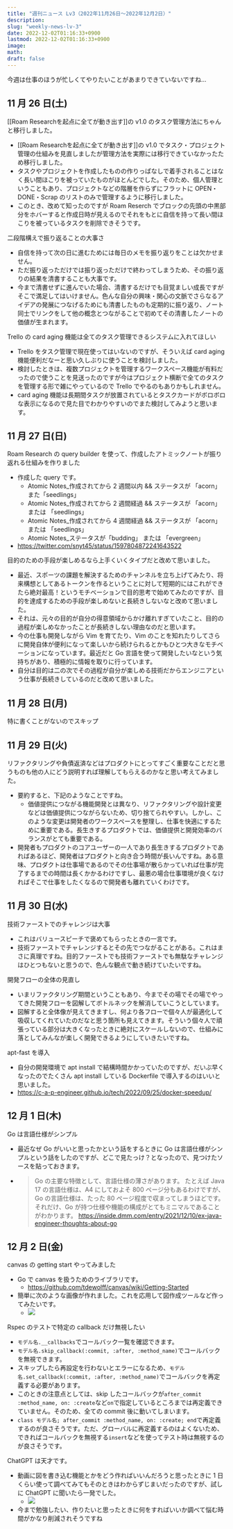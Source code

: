 ```yaml
---
title: "週刊ニュース Lv3（2022年11月26日～2022年12月2日）"
description:
slug: "weekly-news-lv-3"
date: 2022-12-02T01:16:33+0900
lastmod: 2022-12-02T01:16:33+0900
image:
math:
draft: false
---
```


今週は仕事のほうが忙しくてやりたいことがあまりできていないですね…

## 11 月 26 日(土)

[[Roam Researchを起点に全てが動き出す]]の v1.0 のタスク管理方法にちゃんと移行しました。

- [[Roam Researchを起点に全てが動き出す]]の v1.0 でタスク・プロジェクト管理の仕組みを見直しましたが管理方法を実際には移行できていなかったため移行しました。
- タスクやプロジェクトを作成したものの作りっぱなしで着手されることはなく長い間ほこりを被っていたものがほとんどでした。そのため、個人管理ということもあり、プロジェクトなどの階層を作らずにフラットに OPEN・DONE・Scrap のリストのみで管理するように移行しました。
- このとき、改めて知ったのですが Roam Reserch でブロックの先頭の中黒部分をホバーすると作成日時が見えるのでそれをもとに自信を持って長い間ほこりを被っているタスクを削除できそうです。

二段階構えで振り返ることの大事さ

- 自信を持って次の日に進むためには毎日のメモを振り返りをことは欠かせません。
- ただ振り返っただけでは振り返っただけで終わってしまうため、その振り返りの結果を清書することも大事です。
- 今まで清書せずに進んでいた場合、清書するだけでも目覚ましい成長ですがそこで満足してはいけません。色んな自分の興味・関心の文脈でさらなるアイデアの発展につなげるためにも清書したものも定期的に振り返り、ノート同士でリンクをして他の概念とつながることで初めてその清書したノートの価値が生まれます。

Trello の card aging 機能は全てのタスク管理できるシステムに入れてほしい

- Trello をタスク管理で現在使ってはいないのですが、そういえば card aging 機能便利だなーと思い久しぶりに使うことを検討しました。
- 検討したときは、複数プロジェクトを管理するワークスペース機能が有料だったので使うことを見送ったのですが今はプロジェクト横断で全てのタスクを管理する形で雑にやっているので Trello でやるのもありかもしれません。
- card aging 機能は長期間タスクが放置されているとタスクカードがボロボロな表示になるので見た目でわかりやすいのでまた検討してみようと思います。

## 11 月 27 日(日)

Roam Research の query builder を使って、作成したアトミックノートが振り返れる仕組みを作りました

- 作成した query です。
  - Atomic Notes\_作成されてから 2 週間以内 && ステータスが 「acorn」 また「seedlings」
  - Atomic Notes\_作成されてから 2 週間経過 && ステータスが 「acorn」 または 「seedlings」
  - Atomic Notes\_作成されてから 4 週間経過 && ステータスが 「acorn」 または 「seedlings」
  - Atomic Notes\_ステータスが「budding」 または 「evergreen」
- https://twitter.com/snyt45/status/1597804872241643522

目的のための手段が楽しめるなら上手くいくタイプだと改めて思いました。

- 最近、スポーツの課題を解決するためのチャンネルを立ち上げてみたり、将来構想としてあるトークンを作るということに対して短期的にはこれができたら絶対最高！というモチベーションで目的思考で始めてみたのですが、目的を達成するための手段が楽しめないと長続きしないなと改めて思いました。
- それは、元々の目的が自分の得意領域からかけ離れすぎていたこと、目的の過程が楽しめなかったことが長続きしない理由なのだと思います。
- 今の仕事も開発しながら Vim を育てたり、Vim のことを知れたりしてさらに開発自体が便利になって楽しいから続けられるとかもひとつ大きなモチベーションになっています。最近だと Go 言語を使って開発したいなという気持ちがあり、積極的に情報を取りに行っています。
- 自分は目的は二の次でその過程が自分が楽しめる技術だからエンジニアという仕事が長続きしているのだと改めて思いました。

## 11 月 28 日(月)

特に書くことがないのでスキップ

## 11 月 29 日(火)

リファクタリングや負債返済などはプロダクトにとってすごく重要なことだと思うものも他の人にどう説明すれば理解してもらえるのかなと思い考えてみました。

- 要約すると、下記のようなことですね。
  - 価値提供につながる機能開発とは異なり、リファクタリングや設計変更などは価値提供につながらないため、切り捨てられやすい。しかし、このような変更は開発者のワークスペースを整理し、仕事を快適にするために重要である。長生きするプロダクトでは、価値提供と開発効率のバランスがとても重要である。
- 開発者もプロダクトのコアユーザーの一人であり長生きするプロダクトであればあるほど、開発者はプロダクトと向き合う時間が長いんですね。ある意味、プロダクトは仕事場であるのでその仕事場が散らかっていれば仕事が完了するまでの時間は長くかかるわけですし、最悪の場合仕事環境が良くなければそこで仕事をしたくなるので開発者も離れていくわけです。

## 11 月 30 日(水)

技術ファーストでのチャレンジは大事

- これはバリュースピーチで褒めてもらったときの一言です。
- 技術ファーストでチャレンジするとその先でつながることがある。これはまさに真理ですね。目的ファーストでも技術ファーストでも無駄なチャレンジはひとつもないと思うので、色んな観点で動き続けていたいですね。

開発フローの全体の見直し

- いまリファクタリング期間ということもあり、今までその場でその場でやってきた開発フローを図解してボトルネックを解消していこうとしています。
- 図解すると全体像が見えてきますし、何より各フローで個々人が最適化して吸収してくれていたのだなと思う箇所も見えてきます。そういう個々人で頑張っている部分は大きくなったときに絶対にスケールしないので、仕組みに落としてみんなが楽しく開発できるようにしていきたいですね。

apt-fast を導入

- 自分の開発環境で apt install で結構時間かかっていたのですが、だいぶ早くなったのでたくさん apt install している Dockerfile で導入するのはいいと思いました。
- https://c-a-p-engineer.github.io/tech/2022/09/25/docker-speedup/

## 12 月 1 日(木)

Go は言語仕様がシンプル

- 最近なぜ Go がいいと思ったかという話をするときに Go は言語仕様がシンプルという話をしたのですが、どこで見たっけ？となったので、見つけたソースを貼っておきます。
- > Go の主要な特徴として、言語仕様の薄さがあります。 たとえば Java 17 の言語仕様は、A4 にしておよそ 800 ページ分もあるわけですが、 Go の言語仕様は、たった 80 ページ程度で収まってしまうほどです。 それだけ、Go が持つ仕様や機能の構成がとてもミニマルであることがわかります。
  > https://inside.dmm.com/entry/2021/12/10/ex-java-engineer-thoughts-about-go

## 12 月 2 日(金)

canvas の getting start やってみました

- Go で canvas を扱うためのライブラリです。
  - https://github.com/tdewolff/canvas/wiki/Getting-Started
- 簡単に次のような画像が作れました。これを応用して図作成ツールなど作ってみたいです。
  - ![](https://firebasestorage.googleapis.com/v0/b/firescript-577a2.appspot.com/o/imgs%2Fapp%2Fmy_blog%2F06omHWz729.png?alt=media&token=c346dd37-725d-40be-9999-f089e1eb3ea7)

Rspec のテストで特定の callback だけ無視したい

- `モデル名.__callbacks`でコールバック一覧を確認できます。
- `モデル名.skip_callback(:commit, :after, :method_name)`でコールバックを無視できます。
- スキップしたら再設定を行わないとエラーになるため、`モデル名.set_callback(:commit, :after, :method_name)`でコールバックを再定義する必要があります。
- このときの注意点としては、skip したコールバックが`after_commit :method_name, on: :create`など`on`で指定しているところまでは再定義できていません。そのため、全ての commit 後に動いてしまいます。
- `class モデル名; after_commit :method_name, on: :create; end`で再定義するのが良さそうです。ただ、グローバルに再定義するのはよくないため、できればコールバックを無視する`insert`などを使ってテスト時は無視するのが良さそうです。

ChatGPT は天才です。

- 動画に図を書き込む機能とかをどう作ればいいんだろうと思ったときに 1 日くらい使って調べてみてもそのときはわからずじまいだったのですが、試しに ChatGPT に聞いたら一発でした。
  - ![](https://firebasestorage.googleapis.com/v0/b/firescript-577a2.appspot.com/o/imgs%2Fapp%2Fmy_blog%2Fe-tdqYhFWN.png?alt=media&token=00549579-a66e-4f5a-bfcc-3963ac4bfdb7)
- 今まで勉強したい、作りたいと思ったときに何をすればいいか調べて悩む時間がかなり削減されそうですね
